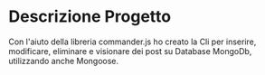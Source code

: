 # Descrizione Progetto

Con l'aiuto della libreria commander.js ho creato la Cli per inserire, modificare, eliminare e visionare dei post su Database MongoDb, utilizzando anche Mongoose.

